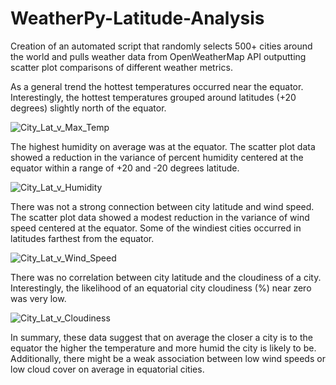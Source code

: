 # WeatherPy-Latitude-Analysis
Creation of an automated script that randomly selects 500+ cities around the world and pulls weather data from OpenWeatherMap API outputting scatter plot comparisons of different weather metrics.

As a general trend the hottest temperatures occurred near the equator. Interestingly, the hottest temperatures grouped around latitudes (+20 degrees) slightly north of the equator.    

![City_Lat_v_Max_Temp](https://user-images.githubusercontent.com/48166327/58502982-8ae82000-813c-11e9-81e8-1837a92f1175.png)

The highest humidity on average was at the equator. The scatter plot data showed a reduction in the variance of percent humidity  centered at the equator within a range of +20 and -20 degrees latitude. 

![City_Lat_v_Humidity](https://user-images.githubusercontent.com/48166327/58503005-93d8f180-813c-11e9-969b-bd48fe26d825.png)

There was not a strong connection between city latitude and wind speed. The scatter plot data showed a modest reduction in the variance of wind speed centered at the equator. Some of the windiest cities occurred in latitudes farthest from the equator.  

![City_Lat_v_Wind_Speed](https://user-images.githubusercontent.com/48166327/58503016-976c7880-813c-11e9-83cd-f15fa02fb7bf.png)

There was no correlation between city latitude and the cloudiness of a city. Interestingly, the likelihood of an equatorial city cloudiness (%) near zero was very low.  

![City_Lat_v_Cloudiness](https://user-images.githubusercontent.com/48166327/58503023-9a676900-813c-11e9-91d8-2e13c2683b68.png)

In summary, these data suggest that on average the closer a city is to the equator the higher the temperature and more humid the city is likely to be. Additionally, there might be a weak association between low wind speeds or low cloud cover on average in equatorial cities.


